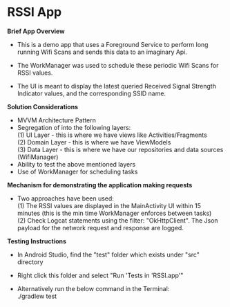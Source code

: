 # RSSI App

**Brief App Overview** <br/>
- This is a demo app that uses a Foreground Service to perform long running Wifi Scans
and sends this data to an imaginary Api. <br/>

- The WorkManager was used to schedule these periodic Wifi Scans for RSSI values. <br/>

- The UI is meant to display the latest queried Received Signal Strength Indicator values, and the corresponding SSID name. <br/>

**Solution Considerations**<br/>
- MVVM Architecture Pattern<br/>
- Segregation of into the following layers:<br/>
  (1) UI Layer - this is where we have views like Activities/Fragments <br/>
  (2) Domain Layer - this is where we have ViewModels <br/>
  (3) Data Layer - this is where we have our repositories and data sources (WifiManager)<br/>
- Ability to test the above mentioned layers<br/>
- Use of WorkManager for scheduling tasks<br/>

**Mechanism for demonstrating the application making requests** <br/>
- Two approaches have been used:<br/>
  (1) The RSSI values are displayed in the MainActivity UI within 15 minutes (this is the min time WorkManager enforces between tasks) <br/>
  (2) Check Logcat statements using the filter: "OkHttpClient". The Json payload for the network request and response are logged.<br/>

**Testing Instructions** <br/>

- In Android Studio, find the "test" folder which exists under "src" directory <br/>
- Right click this folder and select "Run 'Tests in 'RSSI.app'" <br/>

- Alternatively run the below command in the Terminal: <br/>
  ./gradlew test <br/>